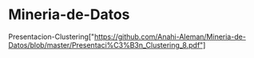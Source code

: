 # Mineria-de-Datos
Presentacion-Clustering["https://github.com/Anahi-Aleman/Mineria-de-Datos/blob/master/Presentaci%C3%B3n_Clustering_8.pdf"]
